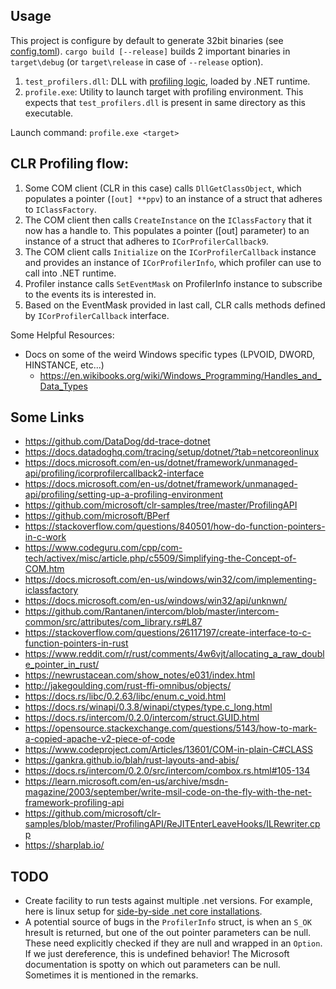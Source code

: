 ## Usage

This project is configure by default to generate 32bit binaries (see [config.toml](/.cargo/config.toml)). `cargo build [--release]` builds 2 important binaries in `target\debug` (or `target\release` in case of `--release` option).

1. `test_profilers.dll`: DLL with [profiling logic](/test_profilers/src/basic_integration_test.rs), loaded by .NET runtime.
1. `profile.exe`: Utility to launch target with profiling environment. This expects that `test_profilers.dll` is present in same directory as this executable.

Launch command: `profile.exe <target>`


## CLR Profiling flow:
1. Some COM client (CLR in this case) calls `DllGetClassObject`, which populates a pointer (`[out] **ppv`) to an instance of a struct that adheres to `IClassFactory`.
1. The COM client then calls `CreateInstance` on the `IClassFactory` that it now has a handle to. This populates a pointer ([out] parameter) to an instance of a struct that adheres to `ICorProfilerCallback9`.
1. The COM client calls `Initialize` on the `ICorProfilerCallback` instance and provides an instance of `ICorProfilerInfo`, which profiler can use to call into .NET runtime.
1. Profiler instance calls `SetEventMask` on ProfilerInfo instance to subscribe to the events its is interested in.
1. Based on the EventMask provided in last call, CLR calls methods defined by `ICorProfilerCallback` interface.


Some Helpful Resources:
- Docs on some of the weird Windows specific types (LPVOID, DWORD, HINSTANCE, etc...)
  - https://en.wikibooks.org/wiki/Windows_Programming/Handles_and_Data_Types

## Some Links

- https://github.com/DataDog/dd-trace-dotnet
- https://docs.datadoghq.com/tracing/setup/dotnet/?tab=netcoreonlinux
- https://docs.microsoft.com/en-us/dotnet/framework/unmanaged-api/profiling/icorprofilercallback2-interface
- https://docs.microsoft.com/en-us/dotnet/framework/unmanaged-api/profiling/setting-up-a-profiling-environment
- https://github.com/microsoft/clr-samples/tree/master/ProfilingAPI
- https://github.com/microsoft/BPerf
- https://stackoverflow.com/questions/840501/how-do-function-pointers-in-c-work
- https://www.codeguru.com/cpp/com-tech/activex/misc/article.php/c5509/Simplifying-the-Concept-of-COM.htm
- https://docs.microsoft.com/en-us/windows/win32/com/implementing-iclassfactory
- https://docs.microsoft.com/en-us/windows/win32/api/unknwn/
- https://github.com/Rantanen/intercom/blob/master/intercom-common/src/attributes/com_library.rs#L87
- https://stackoverflow.com/questions/26117197/create-interface-to-c-function-pointers-in-rust
- https://www.reddit.com/r/rust/comments/4w6vjt/allocating_a_raw_double_pointer_in_rust/
- https://newrustacean.com/show_notes/e031/index.html
- http://jakegoulding.com/rust-ffi-omnibus/objects/
- https://docs.rs/libc/0.2.63/libc/enum.c_void.html
- https://docs.rs/winapi/0.3.8/winapi/ctypes/type.c_long.html
- https://docs.rs/intercom/0.2.0/intercom/struct.GUID.html
- https://opensource.stackexchange.com/questions/5143/how-to-mark-a-copied-apache-v2-piece-of-code
- https://www.codeproject.com/Articles/13601/COM-in-plain-C#CLASS
- https://gankra.github.io/blah/rust-layouts-and-abis/
- https://docs.rs/intercom/0.2.0/src/intercom/combox.rs.html#105-134
- https://learn.microsoft.com/en-us/archive/msdn-magazine/2003/september/write-msil-code-on-the-fly-with-the-net-framework-profiling-api
- https://github.com/microsoft/clr-samples/blob/master/ProfilingAPI/ReJITEnterLeaveHooks/ILRewriter.cpp
- https://sharplab.io/

## TODO

- Create facility to run tests against multiple .net versions. For example, here is linux setup for [side-by-side .net core installations](https://www.hanselman.com/blog/SideBySideUserScopedNETCoreInstallationsOnLinuxWithDotnetinstallsh.aspx).
- A potential source of bugs in the `ProfilerInfo` struct, is when an `S_OK` hresult is returned, but one of the out pointer parameters can be null. These need explicitly checked if they are null and wrapped in an `Option`. If we just dereference, this is undefined behavior! The Microsoft documentation is spotty on which out parameters can be null. Sometimes it is mentioned in the remarks.

